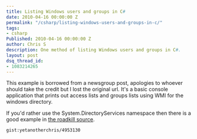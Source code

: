 ```yaml
---
title: Listing Windows users and groups in C#
date: 2010-04-16 00:00:00 Z
permalink: "/csharp/listing-windows-users-and-groups-in-c/"
tags:
- csharp
Published: 2010-04-16 00:00:00 Z
author: Chris S
description: One method of listing Windows users and groups in C#.
layout: post
dsq_thread_id:
- 1083214265
---
```


This example is borrowed from a newsgroup post, apologies to whoever should take the credit but I lost the original url. It's a basic console application that prints out access lists and groups lists using WMI for the windows directory.

<!--more-->

If you'd rather use the System.DirectoryServices namespace then there is a good example in [the roadkill source][1].

`gist:yetanotherchris/4953130`

 [1]: http://www.bitbucket.org/yetanotherchris/roadkill/src/4b864a2a214f/Roadkill.Core/Domain/Managers/Security/ActiveDirectoryUserManager.cs